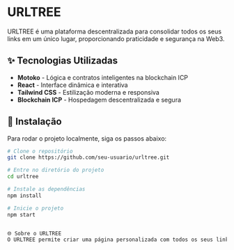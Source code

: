 # URLTREE

URLTREE é uma plataforma descentralizada para consolidar todos os seus links em um único lugar, proporcionando praticidade e segurança na Web3.

## ✨ Tecnologias Utilizadas

- **Motoko** - Lógica e contratos inteligentes na blockchain ICP
- **React** - Interface dinâmica e interativa
- **Tailwind CSS** - Estilização moderna e responsiva
- **Blockchain ICP** - Hospedagem descentralizada e segura

## 🔧 Instalação

Para rodar o projeto localmente, siga os passos abaixo:

```bash
# Clone o repositório
git clone https://github.com/seu-usuario/urltree.git

# Entre no diretório do projeto
cd urltree

# Instale as dependências
npm install

# Inicie o projeto
npm start


🌐 Sobre o URLTREE
O URLTREE permite criar uma página personalizada com todos os seus links mais importantes. Ele é ideal para profissionais, criadores de conteúdo e empresas que desejam compartilhar seus perfis e recursos em um só lugar. Além disso, aproveita os benefícios da blockchain ICP, garantindo maior segurança e imutabilidade dos seus dados.


